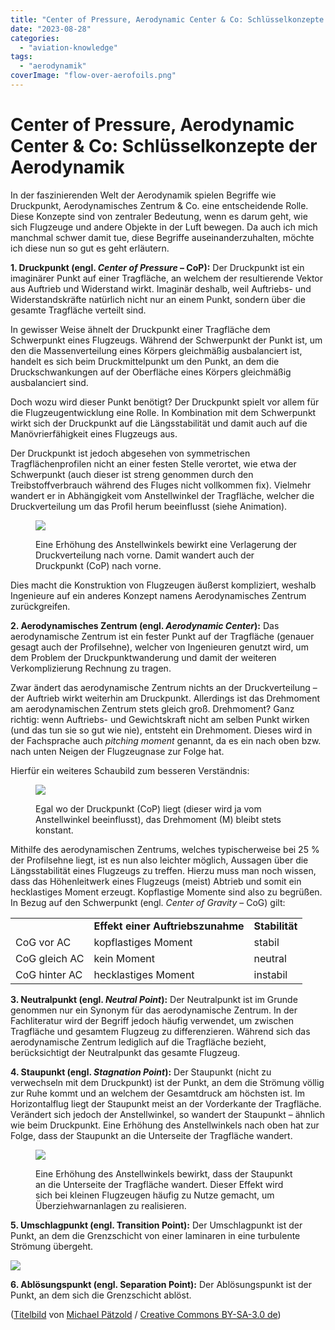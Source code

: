 ```yaml
---
title: "Center of Pressure, Aerodynamic Center & Co: Schlüsselkonzepte der Aerodynamik"
date: "2023-08-28"
categories: 
  - "aviation-knowledge"
tags: 
  - "aerodynamik"
coverImage: "flow-over-aerofoils.png"
---
```


# Center of Pressure, Aerodynamic Center & Co: Schlüsselkonzepte der Aerodynamik

In der faszinierenden Welt der Aerodynamik spielen Begriffe wie Druckpunkt, Aerodynamisches Zentrum & Co. eine entscheidende Rolle. Diese Konzepte sind von zentraler Bedeutung, wenn es darum geht, wie sich Flugzeuge und andere Objekte in der Luft bewegen. Da auch ich mich manchmal schwer damit tue, diese Begriffe auseinanderzuhalten, möchte ich diese nun so gut es geht erläutern.

<!--more-->

**1\. Druckpunkt (engl. _Center of Pressure_ – CoP):** Der Druckpunkt ist ein imaginärer Punkt auf einer Tragfläche, an welchem der resultierende Vektor aus Auftrieb und Widerstand wirkt. Imaginär deshalb, weil Auftriebs- und Widerstandskräfte natürlich nicht nur an einem Punkt, sondern über die gesamte Tragfläche verteilt sind.

In gewisser Weise ähnelt der Druckpunkt einer Tragfläche dem Schwerpunkt eines Flugzeugs. Während der Schwerpunkt der Punkt ist, um den die Massenverteilung eines Körpers gleichmäßig ausbalanciert ist, handelt es sich beim Druckmittelpunkt um den Punkt, an dem die Druckschwankungen auf der Oberfläche eines Körpers gleichmäßig ausbalanciert sind.

Doch wozu wird dieser Punkt benötigt? Der Druckpunkt spielt vor allem für die Flugzeugentwicklung eine Rolle. In Kombination mit dem Schwerpunkt wirkt sich der Druckpunkt auf die Längsstabilität und damit auch auf die Manövrierfähigkeit eines Flugzeugs aus.

Der Druckpunkt ist jedoch abgesehen von symmetrischen Tragflächenprofilen nicht an einer festen Stelle verortet, wie etwa der Schwerpunkt (auch dieser ist streng genommen durch den Treibstoffverbrauch während des Fluges nicht vollkommen fix). Vielmehr wandert er in Abhängigkeit vom Anstellwinkel der Tragfläche, welcher die Druckverteilung um das Profil herum beeinflusst (siehe Animation).

<figure>

![](/img/blog/CoP.gif)

<figcaption>

Eine Erhöhung des Anstellwinkels bewirkt eine Verlagerung der Druckverteilung nach vorne. Damit wandert auch der Druckpunkt (CoP) nach vorne.

</figcaption>

</figure>

Dies macht die Konstruktion von Flugzeugen äußerst kompliziert, weshalb Ingenieure auf ein anderes Konzept namens Aerodynamisches Zentrum zurückgreifen.

**2\. Aerodynamisches Zentrum **(engl. _Aerodynamic Center_)**:** Das aerodynamische Zentrum ist ein fester Punkt auf der Tragfläche (genauer gesagt auch der Profilsehne), welcher von Ingenieuren genutzt wird, um dem Problem der Druckpunktwanderung und damit der weiteren Verkomplizierung Rechnung zu tragen.

Zwar ändert das aerodynamische Zentrum nichts an der Druckverteilung – der Auftrieb wirkt weiterhin am Druckpunkt. Allerdings ist das Drehmoment am aerodynamischen Zentrum stets gleich groß. Drehmoment? Ganz richtig: wenn Auftriebs- und Gewichtskraft nicht am selben Punkt wirken (und das tun sie so gut wie nie), entsteht ein Drehmoment. Dieses wird in der Fachsprache auch _pitching moment_ genannt, da es ein nach oben bzw. nach unten Neigen der Flugzeugnase zur Folge hat.

Hierfür ein weiteres Schaubild zum besseren Verständnis:

<figure>

![](/img/blog/aerodynamic-center.jpg)

<figcaption>

Egal wo der Druckpunkt (CoP) liegt (dieser wird ja vom Anstellwinkel beeinflusst), das Drehmoment (M) bleibt stets konstant.

</figcaption>

</figure>

Mithilfe des aerodynamischen Zentrums, welches typischerweise bei 25 % der Profilsehne liegt, ist es nun also leichter möglich, Aussagen über die Längsstabilität eines Flugzeugs zu treffen. Hierzu muss man noch wissen, dass das Höhenleitwerk eines Flugzeugs (meist) Abtrieb und somit ein hecklastiges Moment erzeugt. Kopflastige Momente sind also zu begrüßen. In Bezug auf den Schwerpunkt (engl. _Center of Gravity_ – CoG) gilt:

<table><tbody><tr><td></td><td><strong>Effekt einer Auftriebszunahme</strong></td><td><strong>Stabilität</strong></td></tr><tr><td>CoG vor AC</td><td>kopflastiges Moment</td><td>stabil</td></tr><tr><td>CoG gleich AC</td><td>kein Moment</td><td>neutral</td></tr><tr><td>CoG hinter AC</td><td>hecklastiges Moment</td><td>instabil</td></tr></tbody></table>

**3\. Neutralpunkt (engl. _Neutral Point_):** Der Neutralpunkt ist im Grunde genommen nur ein Synonym für das aerodynamische Zentrum. In der Fachliteratur wird der Begriff jedoch häufig verwendet, um zwischen Tragfläche und gesamtem Flugzeug zu differenzieren. Während sich das aerodynamische Zentrum lediglich auf die Tragfläche bezieht, berücksichtigt der Neutralpunkt das gesamte Flugzeug.

**4\. Staupunkt (engl. _Stagnation Point_):** Der Staupunkt (nicht zu verwechseln mit dem Druckpunkt) ist der Punkt, an dem die Strömung völlig zur Ruhe kommt und an welchem der Gesamtdruck am höchsten ist. Im Horizontalflug liegt der Staupunkt meist an der Vorderkante der Tragfläche. Verändert sich jedoch der Anstellwinkel, so wandert der Staupunkt – ähnlich wie beim Druckpunkt. Eine Erhöhung des Anstellwinkels nach oben hat zur Folge, dass der Staupunkt an die Unterseite der Tragfläche wandert.

<figure>

![](/img/blog/StagnationPoint.gif)

<figcaption>

Eine Erhöhung des Anstellwinkels bewirkt, dass der Staupunkt an die Unterseite der Tragfläche wandert. Dieser Effekt wird sich bei kleinen Flugzeugen häufig zu Nutze gemacht, um Überziehwarnanlagen zu realisieren.

</figcaption>

</figure>

**5\. Umschlagpunkt (engl. Transition Point):** Der Umschlagpunkt ist der Punkt, an dem die Grenzschicht von einer laminaren in eine turbulente Strömung übergeht.

![](/img/blog/stagnation-transition-separation-1-1024x348.jpg)

**6\. Ablösungspunkt (engl. Separation Point):** Der Ablösungspunkt ist der Punkt, an dem sich die Grenzschicht ablöst.

([Titelbild](https://commons.wikimedia.org/wiki/File:FlowOverAerofoils_W3C.svg) von [Michael Pätzold](http://www.michael-paetzold.de/) / [Creative Commons BY-SA-3.0 de](https://creativecommons.org/licenses/by-sa/3.0/de/legalcode))

